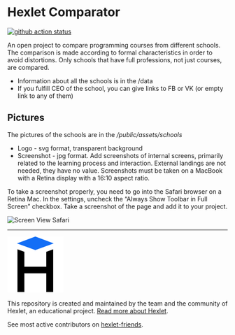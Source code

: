 # Hexlet Comparator

[![github action status](https://github.com/hexlet/hexlet-comparator/workflows/Main/badge.svg)](https://actions-badge.atrox.dev/hexlet/hexlet-comparator/goto?ref=main)

An open project to compare programming courses from different schools. The comparison is made according to formal characteristics in order to avoid distortions. Only schools that have full professions, not just courses, are compared.

* Information about all the schools is in the /data
* If you fulfill CEO of the school, you can give links to FB or VK (or empty link to any of them)

## Pictures

The pictures of the schools are in the */public/assets/schools*

* Logo - svg format, transparent background
* Screenshot - jpg format. Add screenshots of internal screens, primarily related to the learning process and interaction. External landings are not needed, they have no value. Screenshots must be taken on a MacBook with a Retina display with a 16:10 aspect ratio.

To take a screenshot properly, you need to go into the Safari browser on a Retina Mac. In the settings, uncheck the “Always Show Toolbar in Full Screen” checkbox. Take a screenshot of the page and add it to your project.

<img width="720" alt="Screen View Safari" src="https://user-images.githubusercontent.com/77053797/182134165-0fcbcfb5-9412-4caf-b874-3b1635ee1e85.png">


---

[![Hexlet Ltd. logo](https://raw.githubusercontent.com/Hexlet/assets/master/images/hexlet_logo128.png)](https://hexlet.io/?utm_source=github&utm_medium=link&utm_campaign=exercises-javascript)

This repository is created and maintained by the team and the community of Hexlet, an educational project. [Read more about Hexlet](https://hexlet.io/?utm_source=github&utm_medium=link&utm_campaign=hexlet-comparator).

See most active contributors on [hexlet-friends](https://friends.hexlet.io/).
